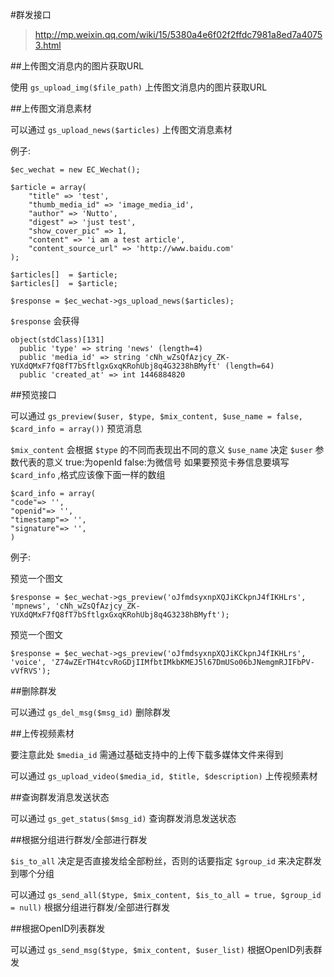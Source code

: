 #群发接口

> http://mp.weixin.qq.com/wiki/15/5380a4e6f02f2ffdc7981a8ed7a40753.html


##上传图文消息内的图片获取URL

使用 ``` gs_upload_img($file_path) ``` 上传图文消息内的图片获取URL

##上传图文消息素材

可以通过 ``` gs_upload_news($articles) ``` 上传图文消息素材

例子:

```
$ec_wechat = new EC_Wechat();

$article = array(
    "title" => 'test',
    "thumb_media_id" => 'image_media_id',
    "author" => 'Nutto',
    "digest" => 'just test',
    "show_cover_pic" => 1,
    "content" => 'i am a test article',
    "content_source_url" => 'http://www.baidu.com'
);

$articles[]  = $article;
$articles[]  = $article;

$response = $ec_wechat->gs_upload_news($articles);
```

``` $response ``` 会获得

```
object(stdClass)[131]
  public 'type' => string 'news' (length=4)
  public 'media_id' => string 'cNh_wZsQfAzjcy_ZK-YUXdQMxF7fQ8fT7bSftlgxGxqKRohUbj8q4G3238hBMyft' (length=64)
  public 'created_at' => int 1446884820
```

##预览接口

可以通过 ``` gs_preview($user, $type, $mix_content, $use_name = false, $card_info = array()) ``` 预览消息

``` $mix_content ``` 会根据 ``` $type ``` 的不同而表现出不同的意义
``` $use_name ``` 决定 ``` $user ``` 参数代表的意义  true:为openId    false:为微信号
如果要预览卡券信息要填写 ``` $card_info ``` ,格式应该像下面一样的数组

```
$card_info = array(
"code"=> '',
"openid"=> '',
"timestamp"=> '',
"signature"=> '',
)
```

例子:

预览一个图文

```
$response = $ec_wechat->gs_preview('oJfmdsyxnpXQJiKCkpnJ4fIKHLrs', 'mpnews', 'cNh_wZsQfAzjcy_ZK-YUXdQMxF7fQ8fT7bSftlgxGxqKRohUbj8q4G3238hBMyft');
```

预览一个图文

```
$response = $ec_wechat->gs_preview('oJfmdsyxnpXQJiKCkpnJ4fIKHLrs', 'voice', 'Z74wZErTH4tcvRoGDjIIMfbtIMkbKMEJ5l67DmUSo06bJNemgmRJIFbPV-vVfRVS');
```

##删除群发

可以通过 ``` gs_del_msg($msg_id) ``` 删除群发


##上传视频素材

要注意此处 ``` $media_id ``` 需通过基础支持中的上传下载多媒体文件来得到

可以通过 ``` gs_upload_video($media_id, $title, $description) ``` 上传视频素材

##查询群发消息发送状态

可以通过 ``` gs_get_status($msg_id) ``` 查询群发消息发送状态


##根据分组进行群发/全部进行群发

``` $is_to_all ``` 决定是否直接发给全部粉丝，否则的话要指定 ``` $group_id ``` 来决定群发到哪个分组

可以通过 ``` gs_send_all($type, $mix_content, $is_to_all = true, $group_id = null) ``` 根据分组进行群发/全部进行群发


##根据OpenID列表群发

可以通过 ``` gs_send_msg($type, $mix_content, $user_list) ``` 根据OpenID列表群发